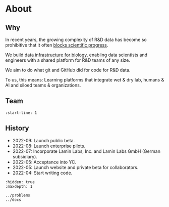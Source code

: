 # About

## Why

In recent years, the growing complexity of R&D data has become so prohibitive that it often [blocks scientific progress](/problems).

We build [data infrastructure for biology](/docs), enabling data scientists and engineers with a shared platform for R&D teams of any size.

We aim to do what git and GitHub did for code for R&D data.

To us, this means: Learning platforms that integrate wet & dry lab, humans & AI and siloed teams & organizations.

## Team

```{include} about/team.md
:start-line: 1
```

## History

- 2022-09: Launch public beta.
- 2022-08: Launch enterprise pilots.
- 2022-07: Incorporate Lamin Labs, Inc. and Lamin Labs GmbH (German subsidiary).
- 2022-05: Acceptance into YC.
- 2022-05: Launch website and private beta for collaborators.
- 2022-04: Start writing code.

```{toctree}
:hidden: true
:maxdepth: 1

../problems
../docs
```
